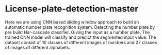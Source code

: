 # License-plate-detection-master

Here we are using CNN based sliding window approach to build an automatic number plate recognition system. Detecting the number plate by pre build Har-cascade classifier.
Giving the input as a number plate, The trained CNN model will classify and predict the segmented input value. The dataset consist of 10 classes of different images of numbers and 27 classes of images of different alphabets.


